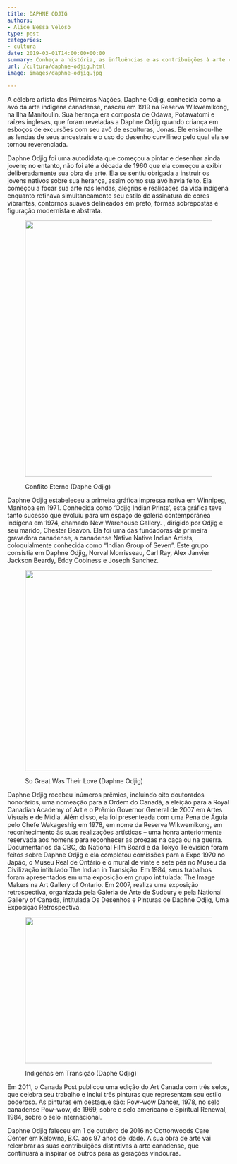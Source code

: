 ```yaml
---
title: DAPHNE ODJIG
authors:
- Alice Bessa Veloso
type: post
categories:
- cultura
date: 2019-03-01T14:00:00+00:00
summary: Conheça a história, as influências e as contribuições à arte canadense da célebre artista das Primeiras Nações, Daphne Odjig.
url: /cultura/daphne-odjig.html
image: images/daphne-odjig.jpg

---
```

A célebre artista das Primeiras Nações, Daphne Odjig, conhecida como a avó da arte indígena canadense, nasceu em 1919 na Reserva Wikwemikong, na Ilha Manitoulin. Sua herança era composta de Odawa, Potawatomi e raízes inglesas, que foram reveladas a Daphne Odjig quando criança em esboços de excursões com seu avô de esculturas, Jonas. Ele ensinou-lhe as lendas de seus ancestrais e o uso do desenho curvilíneo pelo qual ela se tornou reverenciada.

Daphne Odjig foi uma autodidata que começou a pintar e desenhar ainda jovem; no entanto, não foi até a década de 1960 que ela começou a exibir deliberadamente sua obra de arte. Ela se sentiu obrigada a instruir os jovens nativos sobre sua herança, assim como sua avó havia feito. Ela começou a focar sua arte nas lendas, alegrias e realidades da vida indígena enquanto refinava simultaneamente seu estilo de assinatura de cores vibrantes, contornos suaves delineados em preto, formas sobrepostas e figuração modernista e abstrata.<figure class="wp-block-image">

<img width="750" height="580" src="https://www.canadaagora.com/wp-content/uploads/daphne-odjig-conflito-eterno.jpg" alt="" class="wp-image-12554" srcset="https://www.canadaagora.com/wp-content/uploads/daphne-odjig-conflito-eterno.jpg 750w, https://www.canadaagora.com/wp-content/uploads/daphne-odjig-conflito-eterno-388x300.jpg 388w, https://www.canadaagora.com/wp-content/uploads/daphne-odjig-conflito-eterno-561x434.jpg 561w, https://www.canadaagora.com/wp-content/uploads/daphne-odjig-conflito-eterno-364x281.jpg 364w, https://www.canadaagora.com/wp-content/uploads/daphne-odjig-conflito-eterno-608x470.jpg 608w, https://www.canadaagora.com/wp-content/uploads/daphne-odjig-conflito-eterno-62x48.jpg 62w, https://www.canadaagora.com/wp-content/uploads/daphne-odjig-conflito-eterno-124x96.jpg 124w, https://www.canadaagora.com/wp-content/uploads/daphne-odjig-conflito-eterno-313x242.jpg 313w" sizes="(max-width: 750px) 100vw, 750px" /> <figcaption>Conflito Eterno (Daphe Odjig)</figcaption></figure>

Daphne Odjig estabeleceu a primeira gráfica impressa nativa em Winnipeg, Manitoba em 1971. Conhecida como &#8216;Odjig Indian Prints&#8217;, esta gráfica teve tanto sucesso que evoluiu para um espaço de galeria contemporânea indígena em 1974, chamado New Warehouse Gallery. , dirigido por Odjig e seu marido, Chester Beavon. Ela foi uma das fundadoras da primeira gravadora canadense, a canadense Native Native Indian Artists, coloquialmente conhecida como &#8220;Indian Group of Seven&#8221;. Este grupo consistia em Daphne Odjig, Norval Morrisseau, Carl Ray, Alex Janvier Jackson Beardy, Eddy Cobiness e Joseph Sanchez.<figure class="wp-block-image">

<img width="970" height="455" src="https://www.canadaagora.com/wp-content/uploads/daphne-odjig-tao-grande-foi-o-seu-amor-so-great-was-their-love-970x455.jpg" alt="" class="wp-image-12557" srcset="https://www.canadaagora.com/wp-content/uploads/daphne-odjig-tao-grande-foi-o-seu-amor-so-great-was-their-love-970x455.jpg 970w, https://www.canadaagora.com/wp-content/uploads/daphne-odjig-tao-grande-foi-o-seu-amor-so-great-was-their-love-470x220.jpg 470w, https://www.canadaagora.com/wp-content/uploads/daphne-odjig-tao-grande-foi-o-seu-amor-so-great-was-their-love-561x263.jpg 561w, https://www.canadaagora.com/wp-content/uploads/daphne-odjig-tao-grande-foi-o-seu-amor-so-great-was-their-love-364x171.jpg 364w, https://www.canadaagora.com/wp-content/uploads/daphne-odjig-tao-grande-foi-o-seu-amor-so-great-was-their-love-758x356.jpg 758w, https://www.canadaagora.com/wp-content/uploads/daphne-odjig-tao-grande-foi-o-seu-amor-so-great-was-their-love-608x285.jpg 608w, https://www.canadaagora.com/wp-content/uploads/daphne-odjig-tao-grande-foi-o-seu-amor-so-great-was-their-love-102x48.jpg 102w, https://www.canadaagora.com/wp-content/uploads/daphne-odjig-tao-grande-foi-o-seu-amor-so-great-was-their-love-205x96.jpg 205w, https://www.canadaagora.com/wp-content/uploads/daphne-odjig-tao-grande-foi-o-seu-amor-so-great-was-their-love-313x147.jpg 313w, https://www.canadaagora.com/wp-content/uploads/daphne-odjig-tao-grande-foi-o-seu-amor-so-great-was-their-love.jpg 1000w" sizes="(max-width: 970px) 100vw, 970px" /> <figcaption>So Great Was Their Love (Daphne Odjig)</figcaption></figure>

Daphne Odjig recebeu inúmeros prêmios, incluindo oito doutorados honorários, uma nomeação para a Ordem do Canadá, a eleição para a Royal Canadian Academy of Art e o Prêmio Governor General de 2007 em Artes Visuais e de Mídia. Além disso, ela foi presenteada com uma Pena de Águia pelo Chefe Wakageshig em 1978, em nome da Reserva Wikwemikong, em reconhecimento às suas realizações artísticas &#8211; uma honra anteriormente reservada aos homens para reconhecer as proezas na caça ou na guerra. Documentários da CBC, da National Film Board e da Tokyo Television foram feitos sobre Daphne Odjig e ela completou comissões para a Expo 1970 no Japão, o Museu Real de Ontário e o mural de vinte e sete pés no Museu da Civilização intitulado The Indian in Transição. Em 1984, seus trabalhos foram apresentados em uma exposição em grupo intitulada: The Image Makers na Art Gallery of Ontario. Em 2007, realiza uma exposição retrospectiva, organizada pela Galeria de Arte de Sudbury e pela National Gallery of Canada, intitulada Os Desenhos e Pinturas de Daphne Odjig, Uma Exposição Retrospectiva.<figure class="wp-block-image">

<img width="822" height="331" src="https://www.canadaagora.com/wp-content/uploads/daphe-odjig-indigenas-em-transicao.jpg" alt="" class="wp-image-12555" srcset="https://www.canadaagora.com/wp-content/uploads/daphe-odjig-indigenas-em-transicao.jpg 822w, https://www.canadaagora.com/wp-content/uploads/daphe-odjig-indigenas-em-transicao-470x189.jpg 470w, https://www.canadaagora.com/wp-content/uploads/daphe-odjig-indigenas-em-transicao-561x226.jpg 561w, https://www.canadaagora.com/wp-content/uploads/daphe-odjig-indigenas-em-transicao-364x147.jpg 364w, https://www.canadaagora.com/wp-content/uploads/daphe-odjig-indigenas-em-transicao-758x305.jpg 758w, https://www.canadaagora.com/wp-content/uploads/daphe-odjig-indigenas-em-transicao-608x245.jpg 608w, https://www.canadaagora.com/wp-content/uploads/daphe-odjig-indigenas-em-transicao-119x48.jpg 119w, https://www.canadaagora.com/wp-content/uploads/daphe-odjig-indigenas-em-transicao-238x96.jpg 238w, https://www.canadaagora.com/wp-content/uploads/daphe-odjig-indigenas-em-transicao-313x126.jpg 313w" sizes="(max-width: 822px) 100vw, 822px" /> <figcaption>Indígenas em Transição (Daphe Odjig)</figcaption></figure>

Em 2011, o Canada Post publicou uma edição do Art Canada com três selos, que celebra seu trabalho e inclui três pinturas que representam seu estilo poderoso. As pinturas em destaque são: Pow-wow Dancer, 1978, no selo canadense Pow-wow, de 1969, sobre o selo americano e Spiritual Renewal, 1984, sobre o selo internacional.

Daphne Odjig faleceu em 1 de outubro de 2016 no Cottonwoods Care Center em Kelowna, B.C. aos 97 anos de idade. A sua obra de arte vai relembrar as suas contribuições distintivas à arte canadense, que continuará a inspirar os outros para as gerações vindouras.
